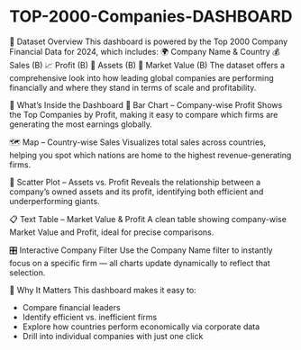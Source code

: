 # TOP-2000-Companies-DASHBOARD

💼 Dataset Overview
This dashboard is powered by the Top 2000 Company Financial Data for 2024, which includes:
🌍 Company Name & Country
💰 Sales (B)
📈 Profit (B)
🏢 Assets (B)
🧾 Market Value (B)
The dataset offers a comprehensive look into how leading global companies are performing financially and where they stand in terms of scale and profitability.

📌 What’s Inside the Dashboard
🔹 Bar Chart – Company-wise Profit
Shows the Top Companies by Profit, making it easy to compare which firms are generating the most earnings globally.

🗺️ Map – Country-wise Sales
Visualizes total sales across countries, helping you spot which nations are home to the highest revenue-generating firms.

🔸 Scatter Plot – Assets vs. Profit
Reveals the relationship between a company’s owned assets and its profit, identifying both efficient and underperforming giants.

📋 Text Table – Market Value & Profit
A clean table showing company-wise Market Value and Profit, ideal for precise comparisons.

🎛️ Interactive Company Filter
Use the Company Name filter to instantly focus on a specific firm — all charts update dynamically to reflect that selection.

🧠 Why It Matters
This dashboard makes it easy to:
- Compare financial leaders
- Identify efficient vs. inefficient firms
- Explore how countries perform economically via corporate data
- Drill into individual companies with just one click
